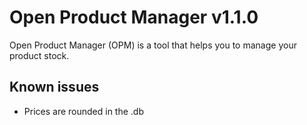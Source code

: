 # Open Product Manager v1.1.0
Open Product Manager (OPM) is a tool that helps you to manage your product stock.

## Known issues
- Prices are rounded in the .db
